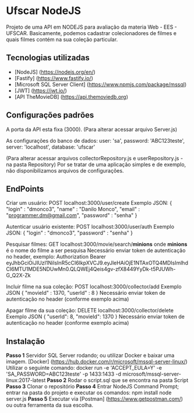 # Ufscar NodeJS

Projeto de uma API em NODEJS para avaliação da materia Web - EES - UFSCAR. Basicamente, podemos cadastrar colecionadores de filmes e quais filmes contém na sua coleção particular.

## Tecnologias utilizadas
* [NodeJS] (https://nodejs.org/en/)
* [Fastify] (https://www.fastify.io/)
* [Microsoft SQL Server Client] (https://www.npmjs.com/package/mssql)
* [JWT] (https://jwt.io/)
* [API TheMovieDB] (https://api.themoviedb.org)

## Configurações padrões
  A porta da API esta fixa (3000). (Para alterar acessar arquivo Server.js)
  
  As configurações do banco de dados:
        user: 'sa',
        password: 'ABC123teste',
        server: 'localhost', 
        database: 'ufscar'
	
	
  (Para alterar acessar arquivos collectorRepository.js e userRepository.js - na pasta Repository)
  Por se tratar de uma aplicação simples e de exemplo, não disponibilizamos arquivos de configurações.
  
## EndPoints
  Criar um usuário: 
    POST localhost:3000/user/create
    Exemplo JSON:
    {
    "login" : "dmonco3",
    "name" : "Danilo Monco",
    "email" : "programmer.dm@gmail.com",
    "password" : "senha"
    }
  
  Autenticar usuário existente:
    POST localhost:3000/user/auth
    Exemplo JSON:
    {
    "login" : "dmonco3",
    "password" : "senha"
    }
    
  Pesquisar filmes:
    GET localhost:3000/movie/search/**minions**
      onde **minions** é o nome do filme a ser pesquisa
    Necessário enviar token de autenticação no header, exemplo:
    Authorization
    Bearer eyJhbGciOiJIUzI1NiIsInR5cCI6IkpXVCJ9.eyJleHAiOjE1NTAxOTQ4MDIsImlhdCI6MTU1MDE5NDUwMn0.QLQWEj4Qeis4gv-zfX8449YyDk-t5PJUWh-G_Q2X-Zk
    
  Incluir filme na sua coleção:
    POST localhost:3000/collector/add
    Exemplo JSON
    {
	  "movieId" : 1370,
	  "userId" : 8
    }
    Necessário enviar token de autenticação no header (conforme exemplo acima)
    
  Apagar filme da sua coleção:
    DELETE localhost:3000/collector/delete
    Exemplo JSON
    {
    "userId": 8,
    "movieId": 1370
    }
    Necessário enviar token de autenticação no header (conforme exemplo acima)


## Instalação
**Passo 1**
  Servidor SQL Server rodando; ou utilizar Docker e baixar uma imagem.
    [Docker] (https://hub.docker.com/r/microsoft/mssql-server-linux/)
    Utilizar o seguinte comando: docker run -e 'ACCEPT_EULA=Y' -e 'SA_PASSWORD=ABC123teste' -p 1433:1433 -d microsoft/mssql-server-linux:2017-latest
**Passo 2**
  Rodar o script.sql que se encontra na pasta Script
**Passo 3**
  Clonar o repositório
**Passo 4**
  Entrar NodeJS Command Prompt; entrar na pasta do projeto e executar os comandos:
  npm install
  node server.js
**Passo 5**
  Executar via [Postman] (https://www.getpostman.com/) ou outra ferramenta da sua escolha.
  


